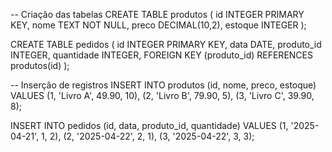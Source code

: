 -- Criação das tabelas
CREATE TABLE produtos (
    id INTEGER PRIMARY KEY,
    nome TEXT NOT NULL,
    preco DECIMAL(10,2),
    estoque INTEGER
);

CREATE TABLE pedidos (
    id INTEGER PRIMARY KEY,
    data DATE,
    produto_id INTEGER,
    quantidade INTEGER,
    FOREIGN KEY (produto_id) REFERENCES produtos(id)
);

-- Inserção de registros
INSERT INTO produtos (id, nome, preco, estoque) VALUES
(1, 'Livro A', 49.90, 10),
(2, 'Livro B', 79.90, 5),
(3, 'Livro C', 39.90, 8);

INSERT INTO pedidos (id, data, produto_id, quantidade) VALUES
(1, '2025-04-21', 1, 2),
(2, '2025-04-22', 2, 1),
(3, '2025-04-22', 3, 3);
